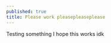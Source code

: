 ```yaml
---
published: true
title: Please work pleasepleaseplease
---
```

Testing something I hope this works idk